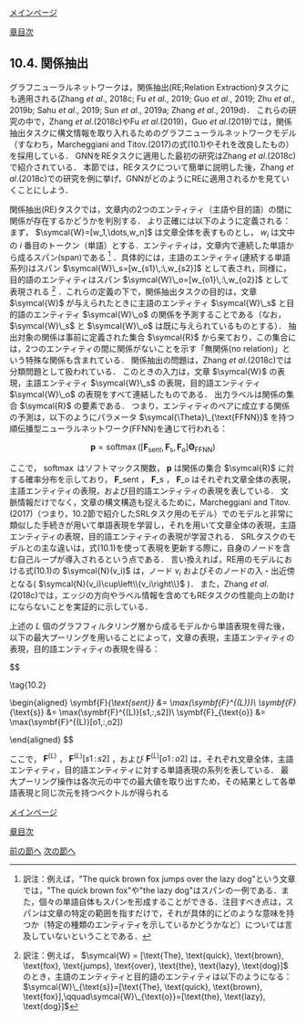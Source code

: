 [メインページ](../../index.markdown)

[章目次](./chap10.md)
## 10.4. 関係抽出

グラフニューラルネットワークは，関係抽出(RE;Relation Extraction)タスクにも適用される(Zhang *et al*., 2018c; Fu *et al*., 2019; Guo *et al*., 2019; Zhu *et al*., 2019b; Sahu *et al*., 2019; Sun *et al*., 2019a; Zhang *et al*., 2019d)． これらの研究の中で，Zhang *et al*.(2018c)やFu *et al*.(2019)，Guo *et al*.(2019)では，関係抽出タスクに構文情報を取り入れるためのグラフニューラルネットワークモデル（すなわち，Marcheggiani and Titov.(2017)の式(10.1)やそれを改良したもの）を採用している． GNNをREタスクに適用した最初の研究はZhang *et al*.(2018c)で紹介されている． 本節では，REタスクについて簡単に説明した後，Zhang *et al*.(2018c)での研究を例に挙げ，GNNがどのようにREに適用されるかを見ていくことにしよう．

関係抽出(RE)タスクでは，文章内の2つのエンティティ（主語や目的語）の間に関係が存在するかどうかを判別する． より正確には以下のように定義される：まず， $\symcal{W}=[w_1,\dots,w_n]$ は文章全体を表すものとし， $w_i$ は文中の $i$ 番目のトークン（単語）とする．エンティティは，文章内で連続した単語から成るスパン(span)である
[^4]
．具体的には，主語のエンティティ(連続する単語系列)はスパン $\symcal{W}\_s=[w_{s1}\,:\,w_{s2}]$ として表され，同様に，目的語のエンティティはスパン $\symcal{W}\_o=[w_{o1}\,:\,w_{o2}]$ として表現される
[^5]
．これらの定義の下で，関係抽出タスクの目的は，文章 $\symcal{W}$ が与えられたときに主語のエンティティ $\symcal{W}\_s$ と目的語のエンティティ $\symcal{W}\_o$ の関係を予測することである（なお， $\symcal{W}\_s$ と $\symcal{W}\_o$ は既に与えられているものとする）． 抽出対象の関係は事前に定義された集合 $\symcal{R}$ から来ており，この集合には，2つのエンティティの間に関係がないことを示す「無関係(no relation)」という特殊な関係も含まれている． 関係抽出の問題は，Zhang *et al*.(2018c)では分類問題として扱われている． このときの入力は，文章 $\symcal{W}$ の表現，主語エンティティ $\symcal{W}\_s$ の表現，目的語エンティティ $\symcal{W}\_o$ の表現をすべて連結したものである． 出力ラベルは関係の集合 $\symcal{R}$ の要素である． つまり，エンティティのペアに成立する関係の予測は，以下のようにパラメータ $\symcal{\Theta}\_{\text{FFNN}}$ を持つ順伝播型ニューラルネットワーク(FFNN)を通じて行われる：  

$$
 \symbf{p} = \operatorname{softmax}([\symbf{F}_{\text{sent}}, \symbf{F}_{\text{s}}, \symbf{F}_{\text{o}}]\symbf{\Theta}_{\text{FFNN}}) $$


  ここで， $\operatorname{softmax}$ はソフトマックス関数， $\symbf{p}$ は関係の集合 $\symcal{R}$ に対する確率分布を示しており， $\symbf{F}\_{\text{sent}}$ ， $\symbf{F}\_{\text{s}}$ ， $\symbf{F}\_{\text{o}}$ はそれぞれ文章全体の表現，主語エンティティの表現，および目的語エンティティの表現を表している． 文脈情報だけでなく，文章の構文構造も捉えるために，Marcheggiani and Titov.(2017)（つまり，10.2節で紹介したSRLタスク用のモデル）でのモデルと非常に類似した手続きが用いて単語表現を学習し，それを用いて文章全体の表現，主語エンティティの表現，目的語エンティティの表現が学習される． SRLタスクのモデルとの主な違いは，式(10.1)を使って表現を更新する際に，自身のノードを含む自己ループが導入されるという点である． 言い換えれば，RE用のモデルにおける式(10.1)の $\symcal{N}(v_i)$ は，ノード $v_i$ およびそのノードの入・出近傍となる( $\symcal{N}(v_i)\cup\left\\{v_i\right\\}$ )． また，Zhang *et al*.(2018c)では，エッジの方向やラベル情報を含めてもREタスクの性能向上の助けにならないことを実証的に示している．

上述の $L$ 個のグラフフィルタリング層から成るモデルから単語表現を得た後，以下の最大プーリングを用いることによって，文章の表現，主語エンティティの表現，目的語エンティティの表現を得る：

 $$
 
\tag{10.2}
    
\begin{aligned}
        \symbf{F}_{\text{sent}} &= \max(\symbf{F}^{(L)})\\
        \symbf{F}_{\text{s}} &= \max(\symbf{F}^{(L)}[s1\,:\,s2])\\
        \symbf{F}_{\text{o}} &= \max(\symbf{F}^{(L)}[o1\,:\,o2])
    
\end{aligned}
$$

 

ここで， $\symbf{F}^{(L)}$ ， $\symbf{F}^{(L)}[s1\,:\,s2]$ ，および $\symbf{F}^{(L)}[o1\,:\,o2]$ は，それぞれ文章全体，主語エンティティ，目的語エンティティに対する単語表現の系列を表している． 最大プーリング操作は各次元の中での最大値を取り出すため，その結果として各単語表現と同じ次元を持つベクトルが得られる


[メインページ](../../index.markdown)

[章目次](./chap10.md)

[前の節へ](./subsection_03.md) [次の節へ](./subsection_05.md)

[^4]: 訳注：例えば，"The quick brown fox jumps over the lazy dog"という文章では，"The quick brown fox"や"the lazy dog"はスパンの一例である．また，個々の単語自体もスパンを形成することができる．注目すべき点は，スパンは文章の特定の範囲を指すだけで，それが具体的にどのような意味を持つか（特定の種類のエンティティを示しているかどうかなど）については言及していないということである．
[^5]: 訳注：例えば，  $\symcal{W} = [\text{The}, \text{quick}, \text{brown}, \text{fox}, \text{jumps}, \text{over}, \text{the}, \text{lazy}, \text{dog}]$  のとき，主語のエンティティと目的語のエンティティは以下のようになる：  $\symcal{W}\_{\text{s}}=[\text{The}, \text{quick}, \text{brown}, \text{fox}],\qquad\symcal{W}\_{\text{o}}=[\text{the}, \text{lazy}, \text{dog}]$ 
